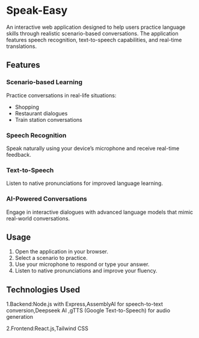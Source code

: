 # Speak-Easy

An interactive web application designed to help users practice language skills through realistic scenario-based conversations. The application features speech recognition, text-to-speech capabilities, and real-time translations.

## Features

### Scenario-based Learning
Practice conversations in real-life situations:
- Shopping
- Restaurant dialogues
- Train station conversations

### Speech Recognition
Speak naturally using your device’s microphone and receive real-time feedback.

### Text-to-Speech
Listen to native pronunciations for improved language learning.

### AI-Powered Conversations
Engage in interactive dialogues with advanced language models that mimic real-world conversations.

## Usage

1. Open the application in your browser.
2. Select a scenario to practice.
3. Use your microphone to respond or type your answer.
4. Listen to native pronunciations and improve your fluency.

## Technologies Used
1.Backend:Node.js with Express,AssemblyAI for speech-to-text conversion,Deepseek AI ,gTTS (Google Text-to-Speech) for audio generation

2.Frontend:React.js,Tailwind CSS


